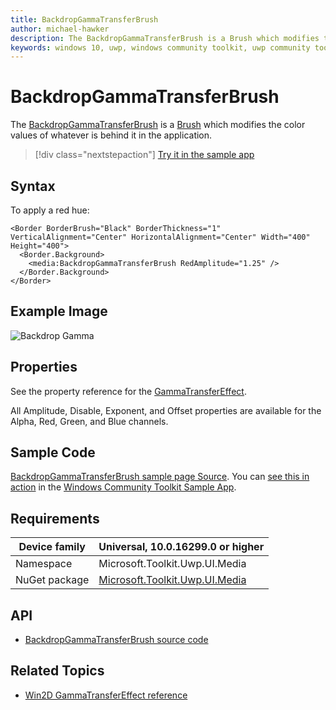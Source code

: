 ```yaml
---
title: BackdropGammaTransferBrush
author: michael-hawker
description: The BackdropGammaTransferBrush is a Brush which modifies the color values of whatever is behind it in the application.
keywords: windows 10, uwp, windows community toolkit, uwp community toolkit, uwp toolkit, brush, backdrop, gamma, color
---
```


# BackdropGammaTransferBrush

The [BackdropGammaTransferBrush](/dotnet/api/microsoft.toolkit.uwp.ui.media.backdropgammatransferbrush) is a [Brush](/uwp/api/windows.ui.xaml.media.brush) which modifies the color values of whatever is behind it in the application.

> [!div class="nextstepaction"]
> [Try it in the sample app](uwpct://Brushes?sample=BackdropGammaTransferBrush)

## Syntax

To apply a red hue:

```xaml
<Border BorderBrush="Black" BorderThickness="1" VerticalAlignment="Center" HorizontalAlignment="Center" Width="400" Height="400">
  <Border.Background>
    <media:BackdropGammaTransferBrush RedAmplitude="1.25" />
  </Border.Background>
</Border>
```

## Example Image

![Backdrop Gamma](../resources/images/Brushes/BackdropGamma.jpg "Backdrop Gamma")

## Properties

See the property reference for the [GammaTransferEffect](https://microsoft.github.io/Win2D/html/T_Microsoft_Graphics_Canvas_Effects_GammaTransferEffect.htm).  

All Amplitude, Disable, Exponent, and Offset properties are available for the Alpha, Red, Green, and Blue channels.

## Sample Code

[BackdropGammaTransferBrush sample page Source](https://github.com/windows-toolkit/WindowsCommunityToolkit/tree/rel/7.0.0/Microsoft.Toolkit.Uwp.SampleApp/SamplePages/BackdropGammaTransferBrush). You can [see this in action](uwpct://Brushes?sample=BackdropGammaTransferBrush) in the [Windows Community Toolkit Sample App](https://aka.ms/windowstoolkitapp).

## Requirements

| Device family | Universal, 10.0.16299.0 or higher |
| --- | --- |
| Namespace | Microsoft.Toolkit.Uwp.UI.Media |
| NuGet package | [Microsoft.Toolkit.Uwp.UI.Media](https://www.nuget.org/packages/Microsoft.Toolkit.Uwp.UI.Media/)

## API

* [BackdropGammaTransferBrush source code](https://github.com/windows-toolkit/WindowsCommunityToolkit/blob/rel/7.0.0/Microsoft.Toolkit.Uwp.UI.Media/Brushes/BackdropGammaTransferBrush.cs)

## Related Topics

* [Win2D GammaTransferEffect reference](https://microsoft.github.io/Win2D/html/T_Microsoft_Graphics_Canvas_Effects_GammaTransferEffect.htm)
